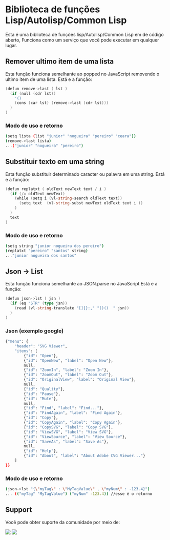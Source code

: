 # Biblioteca de funções Lisp/Autolisp/Common Lisp
Esta é uma biblioteca de funções lisp/Autolisp/Common Lisp em de código aberto, Funciona como um serviço 
que você pode executar em qualquer lugar.


## Remover ultimo item de uma lista
Esta função funciona semelhante ao popped no JavaScript removendo o ultimo item de uma lista.
Está e a função:

```go
(defun remove->last ( lst )
  (if (null (cdr lst))
    '()
    (cons (car lst) (remove->last (cdr lst)))
  )
)
```
### Modo de uso e retorno

```sh
(setq lista (list "junior" "nogueira" "pereiro" "ceara"))
(remove->last lista)
...("junior" "nogueira" "pereiro")
```

## Substituir texto em uma string
Esta função substituir determinado caracter ou palavra em uma string.
Está e a função:

```go
(defun replatxt ( oldText newText text / i )
  (if (/= oldText newText)
    (while (setq i (vl-string-search oldText text))
      (setq text  (vl-string-subst newText oldText text i ))
    )
  )
  text
)
```
### Modo de uso e retorno

```sh
(setq string "junior nogueira dos pereiro")
(replatxt "pereiro" "santos" string)
..."junior nogueira dos santos"
```


## Json -> List
Esta função funciona semelhante ao JSON.parse no JavaScript
Está e a função:

```go
(defun json->lst ( jsn )
  (if (eq "STR" (type jsn))
    (read (vl-string-translate "[]{}:," "()()  " jsn))
  )
)
```

### Json (exemplo google)
```sh
{"menu": {
    "header": "SVG Viewer",
    "items": [
        {"id": "Open"},
        {"id": "OpenNew", "label": "Open New"},
        null,
        {"id": "ZoomIn", "label": "Zoom In"},
        {"id": "ZoomOut", "label": "Zoom Out"},
        {"id": "OriginalView", "label": "Original View"},
        null,
        {"id": "Quality"},
        {"id": "Pause"},
        {"id": "Mute"},
        null,
        {"id": "Find", "label": "Find..."},
        {"id": "FindAgain", "label": "Find Again"},
        {"id": "Copy"},
        {"id": "CopyAgain", "label": "Copy Again"},
        {"id": "CopySVG", "label": "Copy SVG"},
        {"id": "ViewSVG", "label": "View SVG"},
        {"id": "ViewSource", "label": "View Source"},
        {"id": "SaveAs", "label": "Save As"},
        null,
        {"id": "Help"},
        {"id": "About", "label": "About Adobe CVG Viewer..."}
    ]
}}
```
### Modo de uso e retorno

```sh
(json->lst "{\"myTag\" : \"MyTagValue\" , \"myNum\" : -123.4}")
... (("myTag" "MyTagValue") ("myNum" -123.4)) //esse é o retorno
```
## Support
Você pode obter suporte da comunidade por meio de:

<a href = "https://api.whatsapp.com/send?phone=5588998686890"><img src="https://img.shields.io/badge/WhatsApp-25D366?style=for-the-badge&logo=whatsapp&logoColor=white" target="_blank"></a>
 <a href = "https://t.me/JuniorNogueira"><img src="https://img.shields.io/badge/Telegram-2CA5E0?style=for-the-badge&logo=telegram&logoColor=white" target="_blank"></a>